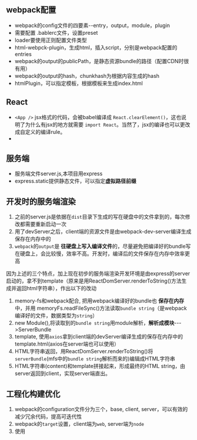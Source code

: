 ## webpack配置

- webpack的config文件的四要素--entry，output，module，plugin
- 需要配置 .bablerc文件，设置preset
- loader要使用正则配置文件类型
- html-webpck-plugin，生成html，插入script，分别是webpack配置的entries
- webpack的output的publicPath，是静态资源bundle的路径（配置CDN时很有用）
- webpack的output的hash，chunkhash为根据内容生成的hash
- htmlPlugin，可以指定模板，根据模板来生成index.html


## React
- `<App />` jsx格式的代码，会被babel编译成 `React.clearElement()`，这也说明了为什么有jsx的地方就需要 `import React`。当然了，jsx的编译也可以更改成自定义的编译rule。
- 

## 服务端
- 服务端文件server.js,本项目用express
- express.static提供静态文件，可以指定**虚拟路径前缀**


## 开发时的服务端渲染
1. 之前的server.js是依据在`dist`目录下生成的写在硬盘中的文件拿到的，每次修改都需要重新启动一次
2. 用了devServer之后，client端的资源文件是由webpack-dev-server编译生成保存在内存中的
3. `webpack`的`output`是 **往硬盘上写入编译文件**的，尽量避免把编译好的bundle写在硬盘上，会比较慢，效率不高。开发时，编译后的文件保存在内存中效率更高

因为上述的三个特点，加上现在初步的服务端渲染开发环境是由express的server启动的，拿不到template（原来是用ReactDomServer.renderToString()方法生成并返回html字符串），作出以下的改动

1. memory-fs和webpack配合, 把用webpack编译好的bundle也 **保存在内存**中，并用 memoryFs.readFileSync()方法读取`bundle string`（是webpack编译好的文件，数据类型为`string`）
2. new Module(),将读取到的`bundle string`用module解析，**解析成模块**--->ServerBundle
3. template, 使用`axios`拿到client端的devServer编译生成的保存在内存中的template.html(axios在server端也可以使用）
4. HTML字符串返回，用ReactDomServer.renderToString()将`serverBundle`(mfs中的`bundle string`解析而来的)编辑成HTML字符串
5. HTML字符串(content)和template拼接起来，形成最终的HTML string，由server返回到client，实现server端直出。

## 工程化构建优化
1. webpack的configuration文件分为三个，base, client, server，可以有效的减少冗余代码，提高可迭代性
2. webpack的`target`设置，client端为`web`, server端为`node`
3. 使用